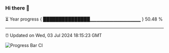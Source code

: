 ### Hi there 👋

⏳ Year progress { ███████████████▁▁▁▁▁▁▁▁▁▁▁▁▁▁▁ } 50.48 %

---

⏰ Updated on Wed, 03 Jul 2024 18:15:23 GMT

![Progress Bar CI](https://github.com/liununu/liununu/workflows/Progress%20Bar%20CI/badge.svg)
